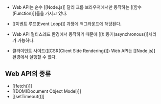 - Web API는 순수 [[Node.js]] 달리 크롬 브라우저에서만 동작하는 [[함수(Function)]]들을 가지고 있다.

- [[이벤트 루프(Event Loop)]] 과정에 백그라운드에 해당된다.

- Web API 멀티스레드 환경에서 동작하기 때문에 [[비동기(asynchronous)]]처리가 가능하다.

- 클라이언트 사이드([[CSR(Client Side Rendering)]]) Web API는 [[Node.js]] 환경에서 실행할 수 없다.

## Web API의 종류

- [[fetch()]]
- [[DOM(Document Object Model)]]
- [[setTimeout()]]